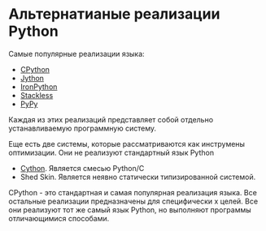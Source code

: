 # Альтернатианые реализации Python

Самые популярные реализации языка:

* [CPython](./CPYTHON.md)
* [Jython](./JYTHON.md)
* [IronPython](./IRONPYTHON.md)
* [Stackless](./STACKLESS.md)
* [PyPy](./PYPY.md)

Каждая из этих реализаций представляет собой отдельно устанавливаемую программную систему.

Еще есть две системы, которые рассматриваются как инструмены оптимизации. Они не реализуют стандартный язык Python

* [Cython](./CYTHON.md). Является смесью Python/C
* Shed Skin. Является неявно статически типизированной системой.

CPython - это стандартная и самая популярная реализация языка. Все остальные реализации предназначены для специфически х целей. Все они реализуют тот же самый язык Python, но выполняют программы отличающимися способами.

